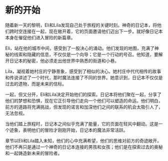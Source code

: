 # 新的开始

随着新一天的黎明，Eli和Lila发现自己处于旅程的关键时刻。神奇的日记本，将他们跨时空连接在一起，现在敞开着，它的页面邀请他们迈出下一步。就好像日记本本身在催促他们进入冒险的新篇章。

Eli，站在他的城市中间，感受到了一股决心的涌动。他们发现的地图，充满了神秘的线索和隐藏的信息，不仅仅是一个向导；它是一个行动的号召。他知道，要解开日记本的秘密，他必须走出他世界中熟悉的街道和小巷。

Lila，凝视着她村庄的宁静景象，感受到了相似的决心。她村庄中代代相传的故事和传说讲述了一个时代，那时魔法连接了不同的世界。她意识到，日记本不仅仅是过去的遗物，而是未来的信标。

一起，但又分开，Eli和Lila决定开始他们的探索。日记本将他们聚在一起，分享了他们的梦想和恐惧，现在它正引导他们走向一个他们可以塑造的命运。他们明白，前方的道路将充满挑战，但发现的诺言和加深他们之间的联系的机会太吸引人了，无法忽视。

当他们踏上旅程时，日记本之间似乎充满了能量，它的页面在轻风中翻动。这是一个迹象，表明他们的冒险才刚刚开始，日记本的魔法非常活跃。

章节以Eli和Lila踏入未知，他们的心中充满希望，他们的思维对前方的奇迹敞开。他们不再只是通过一个神奇的日记本连接的男孩和女孩；他们是在探索过去的奥秘和一起铸造新未来的冒险者。
